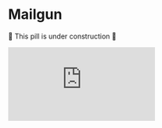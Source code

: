 # Mailgun

:construction: This pill is under construction :construction:


![Tracking pixel](https://githubanalytics.herokuapp.com/course/pills/mailgun.md)
